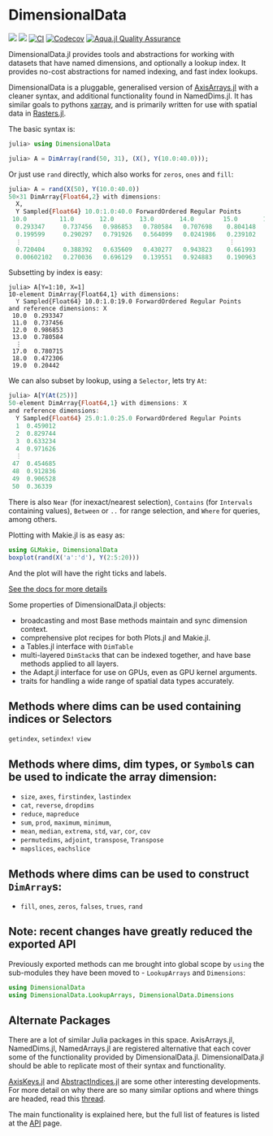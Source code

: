 # DimensionalData

[![](https://img.shields.io/badge/docs-stable-blue.svg)](https://rafaqz.github.io/DimensionalData.jl/stable)
[![](https://img.shields.io/badge/docs-dev-blue.svg)](https://rafaqz.github.io/DimensionalData.jl/dev)
[![CI](https://github.com/rafaqz/DimensionalData.jl/actions/workflows/ci.yml/badge.svg)](https://github.com/rafaqz/DimensionalData.jl/actions/workflows/ci.yml)
[![Codecov](https://codecov.io/gh/rafaqz/DimensionalData.jl/branch/main/graph/badge.svg)](https://codecov.io/gh/rafaqz/DimensionalData.jl/tree/main)
[![Aqua.jl Quality Assurance](https://img.shields.io/badge/Aqua.jl-%F0%9F%8C%A2-aqua.svg)](https://github.com/JuliaTesting/Aqua.jl)

DimensionalData.jl provides tools and abstractions for working with datasets
that have named dimensions, and optionally a lookup index. It provides no-cost
abstractions for named indexing, and fast index lookups.

DimensionalData is a pluggable, generalised version of
[AxisArrays.jl](https://github.com/JuliaArrays/AxisArrays.jl) with a cleaner
syntax, and additional functionality found in NamedDims.jl. It has similar goals
to pythons [xarray](http://xarray.pydata.org/en/stable/), and is primarily
written for use with spatial data in [Rasters.jl](https://github.com/rafaqz/Rasters.jl).

The basic syntax is:

```julia
julia> using DimensionalData

julia> A = DimArray(rand(50, 31), (X(), Y(10.0:40.0)));
```

Or just use `rand` directly, which also works for `zeros`, `ones` and `fill`:

```julia
julia> A = rand(X(50), Y(10.0:40.0))
50×31 DimArray{Float64,2} with dimensions: 
  X,
  Y Sampled{Float64} 10.0:1.0:40.0 ForwardOrdered Regular Points
 10.0         11.0       12.0       13.0       14.0        15.0       16.0        17.0       …  32.0       33.0        34.0       35.0       36.0        37.0       38.0        39.0       40.0
  0.293347     0.737456   0.986853   0.780584   0.707698    0.804148   0.632667    0.780715      0.767575   0.555214    0.872922   0.808766   0.880933    0.624759   0.803766    0.796118   0.696768
  0.199599     0.290297   0.791926   0.564099   0.0241986   0.239102   0.0169679   0.186455      0.644238   0.467091    0.524335   0.42627    0.982347    0.324083   0.0356058   0.306446   0.117187
  ⋮                                                         ⋮                                ⋱                                     ⋮                                                        ⋮
  0.720404     0.388392   0.635609   0.430277   0.943823    0.661993   0.650442    0.91391   …   0.299713   0.518607    0.411973   0.410308   0.438817    0.580232   0.751231    0.519257   0.598583
  0.00602102   0.270036   0.696129   0.139551   0.924883    0.190963   0.164888    0.13436       0.717962   0.0452556   0.230943   0.848782   0.0362465   0.363868   0.709489    0.644131   0.801824
```

Subsetting by index is easy:
```
julia> A[Y=1:10, X=1]
10-element DimArray{Float64,1} with dimensions: 
  Y Sampled{Float64} 10.0:1.0:19.0 ForwardOrdered Regular Points
and reference dimensions: X
 10.0  0.293347
 11.0  0.737456
 12.0  0.986853
 13.0  0.780584
  ⋮    
 17.0  0.780715
 18.0  0.472306
 19.0  0.20442
```

We can also subset by lookup, using a `Selector`, lets try `At`: 

```julia
julia> A[Y(At(25))]
50-element DimArray{Float64,1} with dimensions: X
and reference dimensions:
  Y Sampled{Float64} 25.0:1.0:25.0 ForwardOrdered Regular Points
  1  0.459012
  2  0.829744
  3  0.633234
  4  0.971626
  ⋮
 47  0.454685
 48  0.912836
 49  0.906528
 50  0.36339
```

There is also `Near` (for inexact/nearest selection), `Contains` (for `Intervals` containing values), 
`Between` or `..` for range selection, and `Where` for queries, among others.

Plotting with Makie.jl is as easy as:

```julia
using GLMakie, DimensionalData
boxplot(rand(X('a':'d'), Y(2:5:20)))
```

And the plot will have the right ticks and labels.

[See the docs for more details](https://rafaqz.github.io/DimensionalData.jl/stable)

Some properties of DimensionalData.jl objects:
- broadcasting and most Base methods maintain and sync dimension context.
- comprehensive plot recipes for both Plots.jl and Makie.jl.
- a Tables.jl interface with `DimTable`
- multi-layered `DimStack`s that can be indexed together, 
    and have base methods applied to all layers.
- the Adapt.jl interface for use on GPUs, even as GPU kernel arguments.
- traits for handling a wide range of spatial data types accurately.

## Methods where dims can be used containing indices or Selectors

`getindex`, `setindex!` `view`

## Methods where dims, dim types, or `Symbol`s can be used to indicate the array dimension:

- `size`, `axes`, `firstindex`, `lastindex`
- `cat`, `reverse`, `dropdims`
- `reduce`, `mapreduce`
- `sum`, `prod`, `maximum`, `minimum`,
- `mean`, `median`, `extrema`, `std`, `var`, `cor`, `cov`
- `permutedims`, `adjoint`, `transpose`, `Transpose`
- `mapslices`, `eachslice`

## Methods where dims can be used to construct `DimArray`s:
- `fill`, `ones`, `zeros`, `falses`, `trues`, `rand`

## **Note**: recent changes have greatly reduced the exported API

Previously exported methods can me brought into global scope by `using`
the sub-modules they have been moved to - `LookupArrays` and `Dimensions`:

```julia
using DimensionalData
using DimensionalData.LookupArrays, DimensionalData.Dimensions
```

## Alternate Packages

There are a lot of similar Julia packages in this space. AxisArrays.jl, NamedDims.jl, NamedArrays.jl are registered alternative that each cover some of the functionality provided by DimensionalData.jl. DimensionalData.jl should be able to replicate most of their syntax and functionality.

[AxisKeys.jl](https://github.com/mcabbott/AxisKeys.jl) and [AbstractIndices.jl](https://github.com/Tokazama/AbstractIndices.jl) are some other interesting developments. For more detail on why there are so many similar options and where things are headed, read this [thread](https://github.com/JuliaCollections/AxisArraysFuture/issues/1).

The main functionality is explained here, but the full list of features is
listed at the [API](https://rafaqz.github.io/DimensionalData.jl/stable/api/) page.
